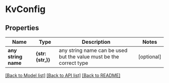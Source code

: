 # KvConfig

## Properties
Name | Type | Description | Notes
------------ | ------------- | ------------- | -------------
**any string name** | **{str: (str,)}** | any string name can be used but the value must be the correct type | [optional]

[[Back to Model list]](../README.md#documentation-for-models) [[Back to API list]](../README.md#documentation-for-api-endpoints) [[Back to README]](../README.md)


